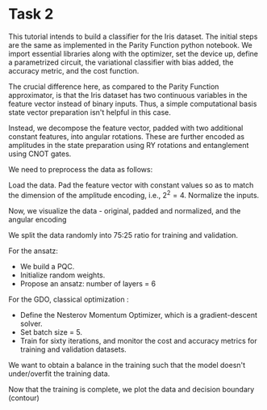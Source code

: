# Task 2

This tutorial intends to build a classifier for the Iris dataset. The initial steps are the same as implemented in the Parity Function python notebook. We import essential libraries along with the optimizer, set the device up, define a parametrized circuit, the variational classifier with bias added, the accuracy metric, and the cost function.

The crucial difference here, as compared to the Parity Function approximator, is that the Iris dataset has two continuous variables in the feature vector instead of binary inputs. Thus, a simple computational basis state vector preparation isn't helpful in this case.  

Instead, we decompose the feature vector, padded with two additional constant features, into angular rotations. These are further encoded as amplitudes in the state preparation using RY rotations and entanglement using CNOT gates.

We need to preprocess the data as follows:

Load the data. Pad the feature vector with constant values so as to match the dimension of the amplitude encoding, i.e., $2^2=4$. Normalize the inputs.

Now, we visualize the data - original, padded and normalized, and the angular encoding

We split the data randomly into 75:25 ratio for training and validation.

For the ansatz:

* We build a PQC.
* Initialize random weights. 
* Propose an ansatz: number of layers = 6

For the GDO, classical optimization : 

* Define the Nesterov Momentum Optimizer, which is a gradient-descent solver. 
* Set batch size = 5. 
* Train for sixty iterations, and monitor the cost and accuracy metrics for training and validation datasets. 

We want to obtain a balance in the training such that the model doesn't under/overfit the training data.

Now that the training is complete, we plot the data and decision boundary (contour)